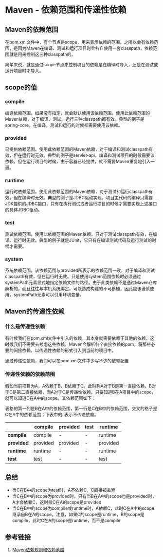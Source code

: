 # Maven - 依赖范围和传递性依赖

## Maven的依赖范围

在pom.xml文件中，有个节点是scope，用来表示依赖的范围。之所以会有依赖范围，是因为Maven在编译、测试和运行项目时会各自使用一套classpath，依赖范围就是用来控制这三种classpath的。

简单来说，就是通过scope节点来控制项目的依赖是在编译时导入，还是在测试或运行项目时才导入。
<!--more-->

## scope的值

### compile

编译依赖范围。如果没有指定，就会默认使用该依赖范围。使用此依赖范围的Maven依赖，对于编译、测试、运行三种classpath都有效。典型的例子是spring-core，在编译，测试和运行的时候都需要使用该依赖。

### provided

已提供依赖范围。使用此依赖范围的Maven依赖，对于编译和测试classpath有效，但在运行时无效。典型的例子是servlet-api，编译和测试项目的时候需要该依赖，但在运行项目的时候，由于容器已经提供，就不需要Maven重复地引入一遍。

### runtime

运行时依赖范围。使用此依赖范围的Maven依赖，对于测试和运行classpath有效，但在编译时无效。典型的例子是JDBC驱动实现，项目主代码的编译只需要JDK提供的JDBC接口，只有在执行测试或者运行项目的时候才需要实现上述接口的具体JDBC驱动。

### test

测试依赖范围。使用此依赖范围的Maven依赖，只对于测试classpath有效，在编译、运行时无效。典型的例子就是JUnit，它只有在编译测试代码及运行测试的时候才需要。

### system

系统依赖范围。该依赖范围与provided所表示的依赖范围一致，对于编译和测试classpath有效，但在运行时无效。只是使用system范围依赖时必须通过systemPath元素显式地指定依赖文件的路径。由于此类依赖不是通过Maven仓库解析的，而且往往与本机系统绑定，可能造成构建的不可移植，因此应该谨慎使用，systemPath元素可以引用环境变量。

## Maven的传递性依赖

### 什么是传递性依赖

有时候我们在pom.xml文件中引入的依赖，其本身就需要依赖于其他的依赖，这时候我们不需要去考虑这些依赖，Maven会解析各个直接依赖的pom，将那些必要的间接依赖，以传递性依赖的形式引入到当前的项目中。

通过传递性依赖，我们可以在pom.xml文件中少写不少的依赖配置

### 传递性依赖的依赖范围

假如当前项目为A，A依赖于B，B依赖于C。此时称A对于B是第一直接依赖，B对于C是第二直接依赖，而A对于C是传递性依赖。只要知道B在A项目中的scope，就可以知道C在A中的scope。其依赖范围如下：

表格的第一列是B在A中的依赖范围，第一行是C在B中的依赖范围，交叉的格子是C在A中的依赖范围；下表中的`-`表示不传递依赖。

|&nbsp;|compile|provided|test|runtime|
|-|-|-|-|-|
|**compile**|compile|-|-|runtime|
|**provided**|provided|provided|-|provided|
|**runtime**|runtime|-|-|runtime|
|**test**|test|-|-|test|

## 总结

* 当C在B中的scope为test时，A不依赖C，C直接被丢弃
* 当C在B中的scope为provided时，只有当B在A中的scope也是provided时，A才会依赖C，这时候C在A的scope是provided
* 当C在B中的scope为compile或runtime时，A依赖C，此时C在A中的scope继承自B在A的scope。注意，如果C的scope是runtime，B的scope是compile，此时C在A的scope是runtime，而不是compile

## 参考链接

1. [Maven依赖规则和依赖范围](https://blog.csdn.net/zz210891470/article/details/70040419)
